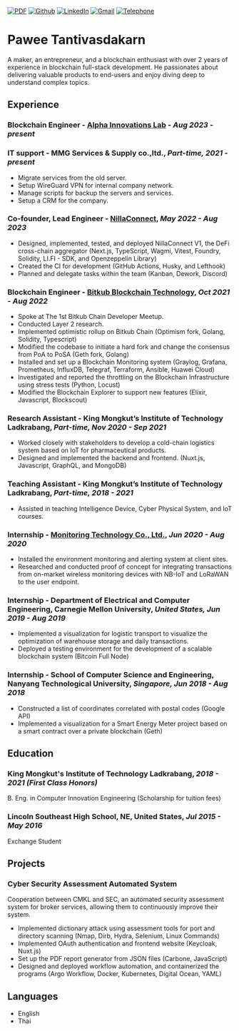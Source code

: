 [![PDF](https://img.shields.io/badge/PDF-Download-FF0000?style=for-the-badge)](https://github.com/mewpawee/resume/releases/latest/download/pawee_tanti_resume.pdf)
[![Github](https://img.shields.io/badge/mewpawee-000000?style=for-the-badge&logo=github)](https://github.com/mewpawee)
[![LinkedIn](https://img.shields.io/badge/Pawee%20T.-2867B2?style=for-the-badge&logo=linkedin&logoColor=white)](https://www.linkedin.com/in/pawee-tanti/)
[![Gmail](https://img.shields.io/badge/pawee.tanti@gmail.com-D14836?style=for-the-badge&logo=gmail&logoColor=white)](mailto:pawee.tanti@gmail.com)
[![Telephone](https://img.shields.io/badge/Tel-+66_8_0083_6143-8A2BE2?style=for-the-badge)](tel:+66800836143)
# Pawee Tantivasdakarn
A maker, an entrepreneur, and a blockchain enthusiast with over 2 years of experience in blockchain full-stack development. He passionates about delivering valuable products to end-users and enjoy diving deep to understand complex topics.

## Experience
### Blockchain Engineer - [Alpha Innovations Lab](https://alphaventuredao.io/) - _Aug 2023 - present_

### IT support - MMG Services & Supply co.,ltd., _Part-time, 2021 - present_
- Migrate services from the old server.
- Setup WireGuard VPN for internal company network.
- Manage scripts for backup the servers and services.
- Setup a CRM for the company.

### Co-founder, Lead Engineer - [NillaConnect](https://www.nilla.io/), _May 2022 - Aug 2023_
- Designed, implemented, tested, and deployed NillaConnect V1, the DeFi cross-chain aggregator (Next.js, TypeScript, Wagmi, Vitest, Foundry, Solidity, LI.FI - SDK, and Openzeppelin Library)
- Created the CI for development (GitHub Actions, Husky, and Lefthook)
- Planned and delegate tasks within the team (Kanban, Dework, Discord)

### Blockchain Engineer - [Bitkub Blockchain Technology](https://www.bitkubblockchain.com/), _Oct 2021 - Aug 2022_
- Spoke at The 1st Bitkub Chain Developer Meetup.
- Conducted Layer 2 research.
- Implemented optimistic rollup on Bitkub Chain (Optimism fork, Golang, Solidity, Typescript)
- Modified the codebase to initiate a hard fork and change the consensus from PoA to PoSA (Geth fork, Golang)
- Installed and set up a Blockchain Monitoring system (Graylog, Grafana, Prometheus, InfluxDB, Telegraf, Terraform, Ansible, Huawei Cloud)
- Investigated and reported the throttling on the Blockchain Infrastructure using stress tests (Python, Locust)
- Modified the Blockchain Explorer to support new features (Elixir, Javascript, Blockscout)

### Research Assistant - King Mongkut’s Institute of Technology Ladkrabang, _Part-time, Nov 2020 - Sep 2021_
- Worked closely with stakeholders to develop a cold-chain logistics system based on IoT for pharmaceutical products.
- Designed and implemented the backend and frontend. (Nuxt.js, Javascript, GraphQL, and MongoDB)

### Teaching Assistant - King Mongkut’s Institute of Technology Ladkrabang, _Part-time, 2018 - 2021_
- Assisted in teaching Intelligence Device, Cyber Physical System, and IoT courses.

### Internship - [Monitoring Technology Co., Ltd.](https://www.monitoringtechnology.co.th/), _Jun 2020 - Aug 2020_
- Installed the environment monitoring and alerting system at client sites.
- Researched and conducted proof of concept for integrating transactions from on-market wireless monitoring devices with NB-IoT and LoRaWAN to the user endpoint.

### Internship - Department of Electrical and Computer Engineering, Carnegie Mellon University, _United States, Jun 2019 - Aug 2019_
- Implemented a visualization for logistic transport to visualize the optimization of warehouse storage and daily transactions.
- Deployed a testing environment for the development of a scalable blockchain system (Bitcoin Full Node)

### Internship - School of Computer Science and Engineering, Nanyang Technological University, _Singapore, Jun 2018 - Aug 2018_
- Constructed a list of coordinates correlated with postal codes (Google API)
- Implemented a visualization for a Smart Energy Meter project based on a smart contract over a private blockchain (Geth)

## Education 
### King Mongkut's Institute of Technology Ladkrabang, _2018 - 2021 (First Class Honors)_
B. Eng. in Computer Innovation Engineering (Scholarship for tuition fees)

### Lincoln Southeast High School, NE, United States, _Jul 2015 - May 2016_
Exchange Student

## Projects
### Cyber Security Assessment Automated System
Cooperation between CMKL and SEC, an automated security assessment system for broker services, allowing them to continuously improve their system.
- Implemented dictionary attack using assessment tools for port and directory scanning (Nmap, Dirb, Hydra, Selenium, Linux Commands)
- Implemented OAuth authentication and frontend website (Keycloak, Nuxt.js)
- Set up the PDF report generator from JSON files (Carbone, JavaScript)
- Designed and deployed workflow automation, and containerized the programs (Argo Workflow, Docker, Kubernetes, Digital Ocean, YAML)

## Languages
- English
- Thai
